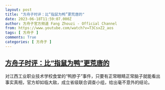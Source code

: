 ```yaml
---
layout: post
title: "方舟子时评：比“指鼠为鸭”更荒唐的"
date: 2023-06-18T11:59:07.000Z
author: 方舟子官方频道 Fang Zhouzi - Official Channel
from: https://www.youtube.com/watch?v=T3CsxZ2_aos
tags: [ 方舟子 ]
comments: True
categories: [ 方舟子 ]
---
```

<!--1687089547000-->
[方舟子时评：比“指鼠为鸭”更荒唐的](https://www.youtube.com/watch?v=T3CsxZ2_aos)
------

<div>
对江西工业职业技术学校食堂的“鸭脖子”事件，只要有正常眼睛正常脑子就能看出事实真相，官方却如临大敌，成立省级联合调查小组，给出毫不意外的结论。
</div>
